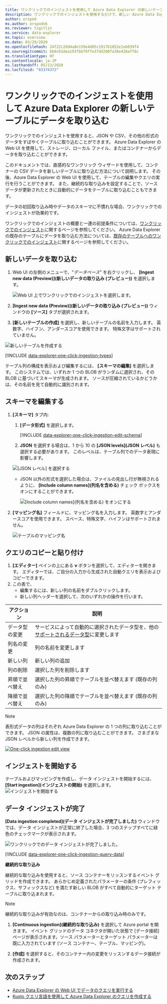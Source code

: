 ```yaml
---
title: ワンクリックでのインジェストを使用して Azure Data Explorer の新しいテーブルにデータを取り込む
description: ワンクリックでのインジェストを使用するだけで、新しい Azure Data Explorer テーブルにデータを取り込み (読み込み) ます。
author: orspod
ms.author: orspodek
ms.reviewer: tzgitlin
ms.service: data-explorer
ms.topic: overview
ms.date: 03/29/2020
ms.openlocfilehash: 24f22c2dd4a8e159e4d85c1917b1852e1eb039f4
ms.sourcegitcommit: bb8c61dea193fbbf9ffe37dd200fa36e428aff8c
ms.translationtype: HT
ms.contentlocale: ja-JP
ms.lasthandoff: 05/13/2020
ms.locfileid: "83374372"
---
```

# <a name="use-one-click-ingestion-to-ingest-data-to-a-new-table-in-azure-data-explorer"></a>ワンクリックでのインジェストを使用して Azure Data Explorer の新しいテーブルにデータを取り込む

ワンクリックでのインジェストを使用すると、JSON や CSV、その他の形式のデータをすばやくテーブルに取り込むことができます。 Azure Data Explorer の Web UI を使用して、ストレージ、ローカル ファイル、またはコンテナーからデータを取り込むことができます。 

このドキュメントでは、直感的なワンクリック ウィザードを使用して、コンテナーの CSV データを新しいテーブルに取り込む方法について説明します。 その後、Azure Data Explorer の Web UI を使用して、テーブルの編集やクエリの実行を行うことができます。 また、継続的な取り込みを設定することで、ソース データが更新されたときに自動的にデータをテーブルに取り込むこともできます。

データの初回取り込み時やデータのスキーマに不慣れな場合、ワンクリックでのインジェストが効果的です。 

ワンクリックでのインジェストの概要と一連の前提条件については、[ワンクリックでのインジェスト](ingest-data-one-click.md)に関するページを参照してください。
Azure Data Explorer の既存のテーブルにデータを取り込む方法については、[既存のテーブルへのワンクリックでのインジェスト](one-click-ingestion-existing-table.md)に関するページを参照してください。

## <a name="ingest-new-data"></a>新しいデータを取り込む

1. Web UI の左側のメニューで、"*データベース*" を右クリックし、 **[Ingest new data (Preview)]\(新しいデータの取り込み (プレビュー)\)** を選択します。

    ![Web UI 上でワンクリックでのインジェストを選択します。](media/one-click-ingestion-new-table/one-click-ingestion-in-web-ui.png)   
 
1. **[Ingest new data (Preview)]\(新しいデータの取り込み (プレビュー)\)** ウィンドウの **[ソース]** タブが選択されます。 

1. **[新しいテーブルの作成]** を選択し、新しいテーブルの名前を入力します。 英数字、ハイフン、アンダースコアを使用できます。 特殊文字はサポートされていません。

![新しいテーブルを作成する](media/one-click-ingestion-new-table/create-new-table.png) 

[!INCLUDE [data-explorer-one-click-ingestion-types](includes/data-explorer-one-click-ingestion-types.md)]

テーブル列の構成を表示および編集するには、 **[スキーマの編集]** を選択します。 このシステムでは、いずれか 1 つの BLOB がランダムに選択され、その BLOB に基づいてスキーマが生成されます。 ソースが圧縮されているかどうかは、その名前を見て自動的に識別されます。

## <a name="edit-the-schema"></a>スキーマを編集する

1. **[スキーマ]** タブ内:

    1. **[データ形式]** を選択します。

        [!INCLUDE [data-explorer-one-click-ingestion-edit-schema](includes/data-explorer-one-click-ingestion-edit-schema.md)]

    1. **JSON** を選択する場合は、1 から 10 の **[JSON levels]\(JSON レベル\)** も選択する必要があります。 このレベルは、テーブル列でのデータ表現に影響します。 

    ![[JSON レベル] を選択する](media/one-click-ingestion-new-table/json-levels.png)

    * JSON 以外の形式を選択した場合は、ファイルの見出し行が無視されるように、 **[Include column names]\(列名を含める\)** チェック ボックスをオンにすることができます。

        ![[Include column names]\(列名を含める\) をオンにする](media/one-click-ingestion-new-table/non-json-format.png)
        
1. **[マッピング名]** フィールドに、マッピング名を入力します。 英数字とアンダースコアを使用できます。 スペース、特殊文字、ハイフンはサポートされません。
    
    ![テーブルのマッピング名](media/one-click-ingestion-new-table/table-mapping.png)

## <a name="copy-and-paste-queries"></a>クエリのコピーと貼り付け

1. **[エディター]** ペインの上にある **v** ボタンを選択して、エディターを開きます。 エディターでは、ご自分の入力から生成された自動クエリを表示およびコピーできます。 
1. この表で、 
    * 編集するには、新しい列の名前をダブルクリックします。
    * 新しい列ヘッダーを選択して、次のいずれかの操作を行います。
    
|アクション         |説明                                  |
|-----------------|-------------------------------------------|
|データ型の変更 |サービスによって自動的に選択されたデータ型を、他の[サポートされるデータ型](#edit-the-schema)に変更します|
|列名の変更    |列の名前を変更します |
|新しい列       |新しい列の追加|
|列の削除    |選択した列を削除します|
|昇順で並べ替え   |選択した列の昇順でテーブルを並べ替えます (既存の列のみ)|
|降順で並べ替え  |選択した列の降順でテーブルを並べ替えます (既存の列のみ) |

> [!Note]
> 表形式データの列はそれぞれ Azure Data Explorer の 1 つの列に取り込むことができます。
> JSON の属性は、複数の列に取り込むことができます。 さまざまな JSON レベルから新しい列を作成できます。

[![](media/one-click-ingestion-new-table/edit-view.png "One-click ingestion edit view")](media/one-click-ingestion-new-table/edit-view.png#lightbox) 

## <a name="start-ingestion"></a>インジェストを開始する

テーブルおよびマッピングを作成し、データ インジェストを開始するには、 **[Start ingestion]\(インジェストの開始\)** を選択します。
![インジェストを開始する](media/one-click-ingestion-new-table/start-ingestion.png)

## <a name="data-ingestion-completed"></a>データ インジェストが完了

**[Data ingestion completed]\(データ インジェストが完了しました\)** ウィンドウでは、データ インジェストが正常に終了した場合、3 つのステップすべてに緑色のチェックマークが表示されます。
 
![ワンクリックでのデータ インジェストが完了しました。](media/one-click-ingestion-new-table/one-click-data-ingestion-complete.png)

[!INCLUDE [data-explorer-one-click-ingestion-query-data](includes/data-explorer-one-click-ingestion-query-data.md)]

**継続的な取り込み**

継続的な取り込みを使用すると、ソース コンテナーをリッスンするイベント グリッドを作成できます。 あらかじめ定義されたパラメーターの条件 (プレフィックス、サフィックスなど) を満たす新しい BLOB がすべて自動的にターゲット テーブルに取り込まれます。

> [!Note]
> 継続的な取り込みが有効なのは、コンテナーからの取り込み時のみです。

1. **[Continuous ingestion]\(継続的な取り込み\)** を選択して Azure portal を開きます。 イベント グリッドのデータ コネクタが開いた状態で [データ接続] ページが表示されます。ソース パラメーターとターゲット パラメーターは既に入力されています (ソース コンテナー、テーブル、マッピング)。

1. **[作成]** を選択すると、そのコンテナー内の変更をリッスンするデータ接続が作成されます。 

## <a name="next-steps"></a>次のステップ

* [Azure Data Explorer の Web UI でデータのクエリを実行する](web-query-data.md)
* [Kusto クエリ言語を使用して Azure Data Explorer のクエリを作成する](write-queries.md)

